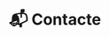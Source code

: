 ---
# An instance of the Contact widget.
# Documentation: https://sourcethemes.com/academic/docs/page-builder/
widget: contact

# This file represents a page section.
headless: true

# Order that this section appears on the page.
weight: 8

title: "📬 Contacte"
subtitle:

content:
  email: "contacte@fisiquimicament.com"    
  contact_links:
    - icon: "twitter"
      icon_pack: fab
      name: "Segueix-nos a Twitter"
      link: "https://twitter.com/fqmente"
    - icon: "instagram"
      icon_pack: "fab"
      name: "Segueix-nos a Instagram"
      link: "https://www.instagram.com/fisiquimicamente/"
    - icon: "pinterest"
      icon_pack: "fab"
      name: "Segueix-nos a Pinterest"
      link: "https://www.pinterest.es/fisiquimicamente/"
    - icon: "discord"
      icon_pack: "fab"
      name: "Uneix-te a el servidor d'Discord"
      link: "https://discord.gg/kJqPqTJ"

  # Automatically link email and phone or display as text?
  autolink: true
  
  # Email form provider
  form:
    provider: netlify    
    netlify:
      # Enable CAPTCHA challenge to reduce spam?
      captcha: true
      success_url: /gracies
      attachments: true
  
design:
  columns: '1'
  background:
    # color: "#FFFFF8"

advanced:
  css_style: "padding-bottom: 0px;"
---